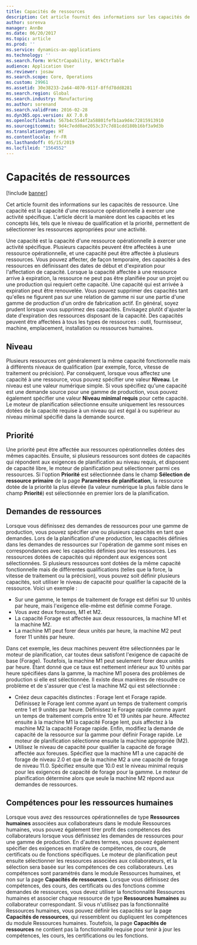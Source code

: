 ```yaml
---
title: Capacités de ressources
description: Cet article fournit des informations sur les capacités de ressource. Une capacité est la capacité d'une ressource opérationnelle à exercer une activité spécifique. L'article décrit la manière dont les capacités et les concepts liés, tels que le niveau de qualification et la priorité, permettent de sélectionner les ressources appropriées pour une activité.
author: sorenva
manager: AnnBe
ms.date: 06/20/2017
ms.topic: article
ms.prod: ''
ms.service: dynamics-ax-applications
ms.technology: ''
ms.search.form: WrkCtrCapability, WrkCtrTable
audience: Application User
ms.reviewer: josaw
ms.search.scope: Core, Operations
ms.custom: 29961
ms.assetid: 30e38233-2a64-4070-911f-8ffd78dd8281
ms.search.region: Global
ms.search.industry: Manufacturing
ms.author: sorenand
ms.search.validFrom: 2016-02-28
ms.dyn365.ops.version: AX 7.0.0
ms.openlocfilehash: 567b4c5544f2a58801fefb1aa9d4c72815913910
ms.sourcegitcommit: 9d4c7edd0ae2053c37c7d81cdd180b16bf3a9d3b
ms.translationtype: HT
ms.contentlocale: fr-FR
ms.lasthandoff: 05/15/2019
ms.locfileid: "1564552"
---
```

# <a name="resource-capabilities"></a>Capacités de ressources

[!include [banner](../includes/banner.md)]

Cet article fournit des informations sur les capacités de ressource. Une capacité est la capacité d'une ressource opérationnelle à exercer une activité spécifique. L'article décrit la manière dont les capacités et les concepts liés, tels que le niveau de qualification et la priorité, permettent de sélectionner les ressources appropriées pour une activité.

Une capacité est la capacité d'une ressource opérationnelle à exercer une activité spécifique. Plusieurs capacités peuvent être affectées à une ressource opérationnelle, et une capacité peut être affectée à plusieurs ressources. Vous pouvez affecter, de façon temporaire, des capacités à des ressources en définissant des dates de début et d'expiration pour l'affectation de capacité. Lorsque la capacité affectée à une ressource arrive à expiration, la ressource ne peut pas être planifiée pour un projet ou une production qui requiert cette capacité. Une capacité qui est arrivée à expiration peut être renouvelée. Vous pouvez supprimer des capacités tant qu'elles ne figurent pas sur une relation de gamme ni sur une partie d'une gamme de production d'un ordre de fabrication actif. En général, soyez prudent lorsque vous supprimez des capacités. Envisagez plutôt d'ajuster la date d'expiration des ressources disposant de la capacité. Des capacités peuvent être affectées à tous les types de ressources : outil, fournisseur, machine, emplacement, installation ou ressources humaines.

## <a name="level"></a>Niveau
Plusieurs ressources ont généralement la même capacité fonctionnelle mais à différents niveaux de qualification (par exemple, force, vitesse de traitement ou précision). Par conséquent, lorsque vous affectez une capacité à une ressource, vous pouvez spécifier une valeur **Niveau**. Le niveau est une valeur numérique simple. Si vous spécifiez qu'une capacité est une demande source pour une gamme de production, vous pouvez également spécifier une valeur **Niveau minimal requis** pour cette capacité. Le moteur de planification sélectionne ensuite uniquement les ressources dotées de la capacité requise à un niveau qui est égal à ou supérieur au niveau minimal spécifié dans la demande source.

## <a name="priority"></a>Priorité
Une priorité peut être affectée aux ressources opérationnelles dotées des mêmes capacités. Ensuite, si plusieurs ressources sont dotées de capacités qui répondent aux exigences de planification au niveau requis, et disposent de capacité libre, le moteur de planification peut sélectionner parmi ces ressources. Si l'option **Priorité** est sélectionnée dans le champ **Sélection de ressource primaire** de la page **Paramètres de planification**, la ressource dotée de la priorité la plus élevée (la valeur numérique la plus faible dans le champ **Priorité**) est sélectionnée en premier lors de la planification.

## <a name="resource-requirements"></a>Demandes de ressources
Lorsque vous définissez des demandes de ressources pour une gamme de production, vous pouvez spécifier une ou plusieurs capacités en tant que demandes. Lors de la planification d'une production, les capacités définies dans les demandes de ressources sur l'opération de gamme sont mises en correspondances avec les capacités définies pour les ressources. Les ressources dotées de capacités qui répondent aux exigences sont sélectionnées. Si plusieurs ressources sont dotées de la même capacité fonctionnelle mais de différentes qualifications (telles que la force, la vitesse de traitement ou la précision), vous pouvez soit définir plusieurs capacités, soit utiliser le niveau de capacité pour qualifier la capacité de la ressource. Voici un exemple :

-   Sur une gamme, le temps de traitement de forage est défini sur 10 unités par heure, mais l'exigence elle-même est définie comme Forage.
-   Vous avez deux foreuses, M1 et M2.
-   La capacité Forage est affectée aux deux ressources, la machine M1 et la machine M2.
-   La machine M1 peut forer deux unités par heure, la machine M2 peut forer 11 unités par heure.

Dans cet exemple, les deux machines peuvent être sélectionnées par le moteur de planification, car toutes deux satisfont l'exigence de capacité de base (Forage). Toutefois, la machine M1 peut seulement forer deux unités par heure. Étant donné que ce taux est nettement inférieur aux 10 unités par heure spécifiées dans la gamme, la machine M1 posera des problèmes de production si elle est sélectionnée. Il existe deux manières de résoudre ce problème et de s'assurer que c'est la machine M2 qui est sélectionnée :

-   Créez deux capacités distinctes : Forage lent et Forage rapide. Définissez le Forage lent comme ayant un temps de traitement compris entre 1 et 9 unités par heure. Définissez le Forage rapide comme ayant un temps de traitement compris entre 10 et 19 unités par heure. Affectez ensuite à la machine M1 la capacité Forage lent, puis affectez à la machine M2 la capacité Forage rapide. Enfin, modifiez la demande de capacité de la ressource sur la gamme pour définir Forage rapide. Le moteur de planification sélectionne ensuite la machine appropriée (M2).
-   Utilisez le niveau de capacité pour qualifier la capacité de forage affectée aux foreuses. Spécifiez que la machine M1 a une capacité de forage de niveau 2.0 et que de la machine M2 a une capacité de forage de niveau 11.0. Spécifiez ensuite que 10.0 est le niveau minimal requis pour les exigences de capacité de forage pour la gamme. Le moteur de planification détermine alors que seule la machine M2 répond aux demandes de ressources.

## <a name="competencies-for-human-resources"></a>Compétences pour les ressources humaines
Lorsque vous avez des ressources opérationnelles de type **Ressources humaines** associées aux collaborateurs dans le module Ressources humaines, vous pouvez également tirer profit des compétences des collaborateurs lorsque vous définissez les demandes de ressources pour une gamme de production. En d'autres termes, vous pouvez également spécifier des exigences en matière de compétences, de cours, de certificats ou de fonctions spécifiques. Le moteur de planification peut ensuite sélectionner les ressources associées aux collaborateurs, et la sélection sera basée sur les compétences de ces collaborateurs. Les compétences sont paramétrés dans le module Ressources humaines, et non sur la page **Capacités de ressources**. Lorsque vous définissez des compétences, des cours, des certificats ou des fonctions comme demandes de ressources, vous devez utiliser la fonctionnalité Ressources humaines et associer chaque ressource de type **Ressources humaines** au collaborateur correspondant. Si vous n'utilisez pas la fonctionnalité Ressources humaines, vous pouvez définir les capacités sur la page **Capacités de ressources**, qui ressemblent ou dupliquent les compétences du module Ressources humaines. Toutefois, la page **Capacités de ressources** ne contient pas la fonctionnalité requise pour tenir à jour les compétences, les cours, les certifications ou les fonctions.



